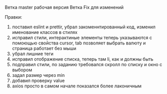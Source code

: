 Ветка master рабочая версия
Ветка Fix для изменений

Правки:

1. поставил eslint и prettir, убрал закоменнтированный код, изменил именование классов в стилях
2. исправил стили, интерактиные элементы теперь указываются с помоющью свойства cursor, tab позволяет выбрать валюту и страница работает без мыши
3. убрал лишние теги
4. исправил отображение списка, теперь там li, как и должны быть
5. подправил стили, по заданию требовался скролл по списку и окно с выбором
6. задал размер через min
7. добавил проверку value
8. axios просто в самом начале показался более лаконичным
